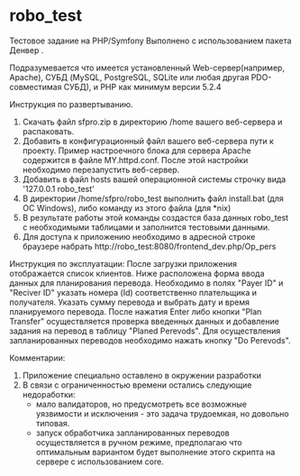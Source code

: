 # robo_test
Тестовое задание на PHP/Symfony
Выполнено с использованием пакета Денвер . 

Подразумевается что имеется установленный Web-сервер(например, Apache), СУБД (MySQL, PostgreSQL, SQLite или любая другая PDO-совместимая СУБД), и PHP как минимум версии 5.2.4

Инструкция по развертыванию.
1. Скачать файл sfpro.zip в директорию /home вашего веб-сервера и распаковать.
2. Добавить в конфигурационный файл вашего веб-сервера пути к проекту. Пример настроечного блока для сервера Apache содержится в файле MY.httpd.conf. После этой настройки необходимо перезапустить веб-сервер.
3. Добавить в файл hosts вашей операционной системы строчку вида '127.0.0.1	robo_test'
4. В директории /home/sfpro/robo_test выполнить файл install.bat (для ОС Windows), либо команду из этого файла (для *nix)
5. В результате работы этой команды создастся база данных robo_test с необходимыми таблицами и заполнится тестовыми данными.
6. Для доступа к приложению необходимо в адресной строке браузере набрать http://robo_test:8080/frontend_dev.php/Op_pers 
 
Инструкция по эксплуатации:
После загрузки приложения отображается список клиентов. Ниже расположена форма ввода данных для планирования перевода. Необходимо в полях "Payer ID" и "Reciver ID" указать номера (Id) соответственно плательщика и получателя. Указать сумму перевода и выбрать дату и время планируемого перевода. После нажатия Enter либо кнопки "Plan Transfer" осуществляется проверка введенных данных и добавление задания на перевод в таблицу "Planed Perevods". Для осуществления запланированных переводов необходимо нажать кнопку "Do Perevods".

Комментарии:
1. Приложение специально оставлено в окружении разработки
2. В связи с ограниченностью времени остались следующие недоработки:
   - мало валидаторов, но предусмотреть все возможные уязвимости и исключения - это задача трудоемкая, но довольно типовая.
   - запуск обработчика запланированных переводов осуществляется в ручном режиме, предполагаю что оптимальным вариантом будет выполнение этого скрипта на сервере с использованием core.
